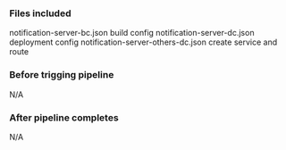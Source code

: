 ### Files included

notification-server-bc.json build config
notification-server-dc.json deployment config
notification-server-others-dc.json create service and route

### Before trigging pipeline

N/A

### After pipeline completes

N/A